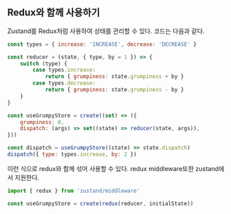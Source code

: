 ## Redux와 함께 사용하기

Zustand를 Redux처럼 사용하여 상태를 관리할 수 있다. 코드는 다음과 같다.

```js
const types = { increase: 'INCREASE', decrease: 'DECREASE' }

const reducer = (state, { type, by = 1 }) => {
	switch (type) {
		case types.increase:
			return { grumpiness: state.grumpiness + by }
		case types.decrease:
			return { grumpiness: state.grumpiness - by }
	}
}

const useGrumpyStore = create((set) => ({
	grumpiness: 0,
	dispatch: (args) => set((state) => reducer(state, args)),
}))

const dispatch = useGrumpyStore((state) => state.dispatch)
dispatch({ type: types.increase, by: 2 })
```

이런 식으로 redux와 함께 섞어 사용할 수 있다. redux middleware또한 zustand에서 지원한다.

```js
import { redux } from 'zustand/middleware'

const useGrumpyStore = create(redux(reducer, initialState))
```
